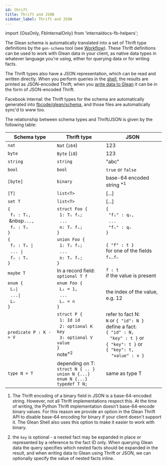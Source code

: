 ```yaml
---
id: thrift
title: Thrift and JSON
sidebar_label: Thrift and JSON
---
```


import {OssOnly, FbInternalOnly} from 'internaldocs-fb-helpers';

The Glean schema is automatically translated into a set of Thrift type
definitions by the `gen-schema` tool (see [Workflow](workflow.md)).
These Thrift definitions can be used to work with Glean data in your
client, as native data types in whatever language you're using, either
for querying data or for writing facts.

The Thrift types also have a JSON representation, which can be read
and written directly. When you perform queries in the
[shell](../shell.md), the results are printed as JSON-encoded Thrift;
when you [write data to Glean](../write.md) it can be in the form of
JSON-encoded Thrift.

<FbInternalOnly>

Facebook internal: the Thrift types for the schema are automatically
generated into
[fbcode/glean/schema](https://phabricator.intern.facebook.com/diffusion/FBS/browse/master/fbcode/glean/schema), and those files are automatically sync'd to
www too.

</FbInternalOnly>

The relationship between schema types and Thrift/JSON is given by the following table:

|  Schema type | Thrift type | JSON |
|-------|-------|-------|
| `nat` | `Nat` (`i64`) | 123 |
| `byte` | `Byte` (`i8`) | 123 |
| `string` | `string` | "abc" |
| `bool` | `bool` | `true` or `false` |
| `[byte]` | `binary` | base-64 encoded string <sup>*1</sup> |
| `[T]` | `list<T>` |  [...] |
| `set T` | `list<T>` | [...] |
|`{`<br/>&nbsp;&nbsp;`f₁ : T₁,`<br/>&nbsp;&nbsp`...,`<br/>&nbsp;&nbsp;`fₙ : Tₙ`<br/>`}` | `struct Foo {`<br/>&nbsp;&nbsp;`1: T₁ f₁;`<br/>&nbsp;&nbsp;`...`<br/>&nbsp;&nbsp;`n: Tₙ fₙ;`<br/>`}` |  `{`<br/>&nbsp;&nbsp;`"f₁" : q₁,`<br/>&nbsp;&nbsp;`...`<br/>&nbsp;&nbsp;`"fₙ" : qₙ`<br/>`}` |
| `{`<br/>&nbsp;&nbsp;`f₁ : T₁ `<code>&vert;</code><br/>&nbsp;&nbsp;`... `<code>&vert;</code><br/>&nbsp;&nbsp;`fₙ : Tₙ`<br/>`}` | `union Foo {`<br/>&nbsp;&nbsp;`1: T₁ f₁;`<br/>&nbsp;&nbsp;`...`<br/>&nbsp;&nbsp;`n: Tₙ fₙ;`<br/>`}` |  `{ "f" : t }`<br/>for one of the fields `f₁`..`fₙ` |
| `maybe T` | In a record field:<br/> `optional T f` | `f : t`<br/> if the value is present |
| `enum {`<br/>&nbsp;&nbsp;`L₁`<code>&vert;</code><br/>&nbsp;&nbsp;`...`<code>&vert;</code><br/>&nbsp;&nbsp;`Lₙ`<br/>`}` | `enum Foo { `<br/>&nbsp;&nbsp;`L₁ = 1,`<br/>&nbsp;&nbsp;`...`<br/>&nbsp;&nbsp;`Lₙ = n`<br/>`}` | the index of the value,<br/> e.g. 12 |
| `predicate P : K -> V` | `struct P {`<br/>&nbsp;&nbsp;`1: Id id`<br/>&nbsp;&nbsp;`2: optional K key`<br/>&nbsp;&nbsp;`3: optional V value`<br/>`}`<br/>note<sup>*2</sup> | refer to fact N:<br/>`N` or `{ "id": N }`<br/>define a fact:<br/>`{ "id" : N,`<br/>&nbsp;&nbsp;&nbsp;`"key" : t }` or<br/>`{ "key": t }` or<br/>`{ "key": t,`<br/>&nbsp;&nbsp;&nbsp;&nbsp;`"value" : v }` |
| `type N = T` | depending on T: <br/>`struct N { .. }`<br/> `union N {...}`<br/> `enum N {...}`<br/>`typedef T N;` | same as type T |

1. The Thrift encoding of a binary field in JSON is a base-64-encoded string. However, not all Thrift implementations respect this. At the time of writing, the Python Thrift implementation doesn't base-64-encode binary values. For this reason we provide an option in the Glean Thrift API to disable base-64 encoding for binary if your client doesn't support it. The Glean Shell also uses this option to make it easier to work with binary.

2. the `key` is optional - a nested fact may be expanded in place or represented by a reference to the fact ID only. When querying Glean data the query specifies which nested facts should be expanded in the result, and when writing data to Glean using Thrift or JSON, we can optionally specify the value of nested facts inline.

